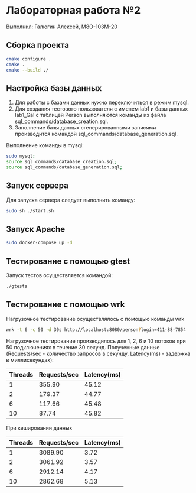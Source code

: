 # Лабораторная работа №2 #

Выполнил: Галюгин Алексей, М8О-103М-20

## Сборка проекта ##

```bash
cmake configure .
cmake .
cmake --build ./
```

## Настройка базы данных ##

1. Для работы с базами данных нужно переключиться в режим mysql.
2. Для создания тестового пользователя с именем lab1 и базы данных lab1_Gal с таблицей Person выполняются команды из файла sql_commands/database_creation.sql.
3. Заполнение базы данных сгенерированными записями производится командой sql_commands/database_generation.sql.

Выполнение команды в mysql:

```bash
sudo mysql;
source sql_commands/database_creation.sql;
source sql_commands/database_generation.sql;
```

## Запуск сервера ##

Для запуска сервера следует выполнить команду:

```bash
sudo sh ./start.sh
```

## Запуск Apache ##

```bash
sudo docker-compose up -d
```

## Тестирование с помощью gtest ##

Запуск тестов осуществляется командой:

```bash
./gtests
```

## Тестирование с помощью wrk ##

Нагрузочное тестирование осуществлялось с помощью команды wrk

```bash
wrk -t 6 -c 50 -d 30s http://localhost:8080/person?login=411-88-7854 
```

Нагрузочное тестирование производилось для 1, 2, 6 и 10 потоков при 50 подключениях в течение 30  секунд. Полученные данные (Requests/sec - количество запросов в секунду, Latency(ms) - задержка в миллисекундах):

Threads | Requests/sec | Latency(ms)
---     | ---          | ---
1       | 355.90       | 45.12
2       | 179.37       | 44.77
6       | 117.66       | 45.48
10      | 87.74        | 45.82

При кешировании данных

Threads | Requests/sec | Latency(ms)
---     | ---          | ---
1       | 3089.90      | 3.72
2       | 3061.92      | 3.57
6       | 2912.14      | 4.17
10      | 2862.68      | 5.13